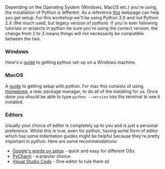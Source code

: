 Depending on the Operating System (Windows, MacOS etc.) you're using, the installation of Python is different. As a reference [this](https://wiki.python.org/moin/BeginnersGuide/Download) webpage can help you get setup. For this workshop we'll be using Python 3.X and not Python 2.X (the much used, but legacy version of python). If you're ever following tutorials or projects in python be sure you're using the correct version, the change from 2 to 3 means things will not necessarily be compatible between the two. 

### Windows
Here's a [guide](https://www.howtogeek.com/197947/how-to-install-python-on-windows/) to getting python set-up on a Windows machine. 

### MacOS
A [guide](https://docs.python-guide.org/starting/install3/osx/) to getting setup with python. For mac this consists of using [Homebrew](https://brew.sh/), a mac package manager, to do all of the installing for us. Once done you should be able to type `python --version` into the terminal to see it installed. 

### Editors
Usually your choice of editor is completely up to you and is just a personal preference. Whilst this is true, even for python, having some form of editor which has some indentation guides might be helpful because they're pretty important in python. Here are some recommendations: 

- [Google's words on setup](https://developers.google.com/edu/python/set-up) - quick and easy for different OSs.
- [PyCharm](https://www.jetbrains.com/pycharm/) - a popular choice
- [Visual Studio Code](https://code.visualstudio.com/) - One editor to rule them all
